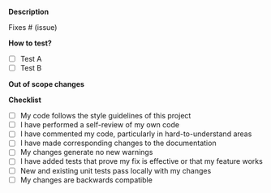 <!-- Your PR title should follow the conventional commit message format -->

**Description**

<!-- Please include a summary of the change and which issue is fixed. Please also include relevant motivation and context. List any dependencies that are required for this change. -->

Fixes # (issue)

**How to test?**

- [ ] Test A
- [ ] Test B

**Out of scope changes**

**Checklist**

- [ ] My code follows the style guidelines of this project
- [ ] I have performed a self-review of my own code
- [ ] I have commented my code, particularly in hard-to-understand areas
- [ ] I have made corresponding changes to the documentation
- [ ] My changes generate no new warnings
- [ ] I have added tests that prove my fix is effective or that my feature works
- [ ] New and existing unit tests pass locally with my changes
- [ ] My changes are backwards compatible
